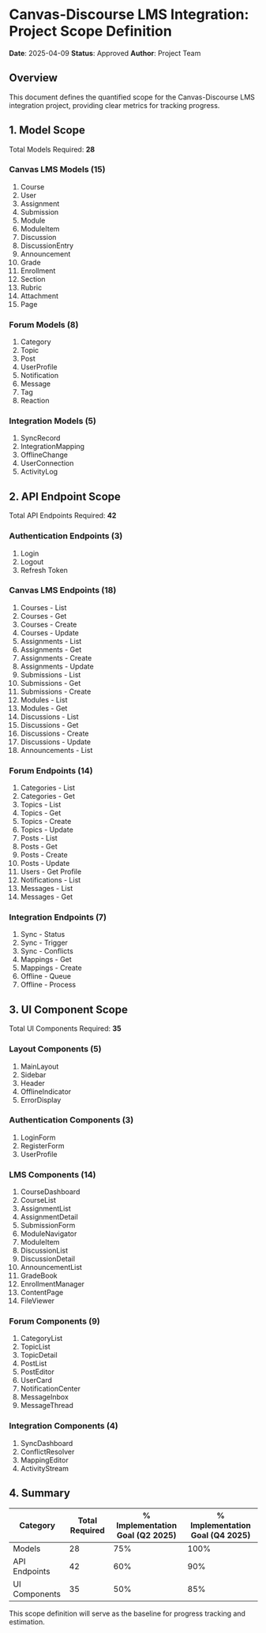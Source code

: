 # Canvas-Discourse LMS Integration: Project Scope Definition

**Date**: 2025-04-09
**Status**: Approved
**Author**: Project Team

## Overview

This document defines the quantified scope for the Canvas-Discourse LMS integration project, providing clear metrics for tracking progress.

## 1. Model Scope

Total Models Required: **28**

### Canvas LMS Models (15)
1. Course
2. User
3. Assignment
4. Submission
5. Module
6. ModuleItem
7. Discussion
8. DiscussionEntry
9. Announcement
10. Grade
11. Enrollment
12. Section
13. Rubric
14. Attachment
15. Page

### Forum Models (8)
1. Category
2. Topic
3. Post
4. UserProfile
5. Notification
6. Message
7. Tag
8. Reaction

### Integration Models (5)
1. SyncRecord
2. IntegrationMapping
3. OfflineChange
4. UserConnection
5. ActivityLog

## 2. API Endpoint Scope

Total API Endpoints Required: **42**

### Authentication Endpoints (3)
1. Login
2. Logout
3. Refresh Token

### Canvas LMS Endpoints (18)
1. Courses - List
2. Courses - Get
3. Courses - Create
4. Courses - Update
5. Assignments - List
6. Assignments - Get
7. Assignments - Create
8. Assignments - Update
9. Submissions - List
10. Submissions - Get
11. Submissions - Create
12. Modules - List
13. Modules - Get
14. Discussions - List
15. Discussions - Get
16. Discussions - Create
17. Discussions - Update
18. Announcements - List

### Forum Endpoints (14)
1. Categories - List
2. Categories - Get
3. Topics - List
4. Topics - Get
5. Topics - Create
6. Topics - Update
7. Posts - List
8. Posts - Get
9. Posts - Create
10. Posts - Update
11. Users - Get Profile
12. Notifications - List
13. Messages - List
14. Messages - Get

### Integration Endpoints (7)
1. Sync - Status
2. Sync - Trigger
3. Sync - Conflicts
4. Mappings - Get
5. Mappings - Create
6. Offline - Queue
7. Offline - Process

## 3. UI Component Scope

Total UI Components Required: **35**

### Layout Components (5)
1. MainLayout
2. Sidebar
3. Header
4. OfflineIndicator
5. ErrorDisplay

### Authentication Components (3)
1. LoginForm
2. RegisterForm
3. UserProfile

### LMS Components (14)
1. CourseDashboard
2. CourseList
3. AssignmentList
4. AssignmentDetail
5. SubmissionForm
6. ModuleNavigator
7. ModuleItem
8. DiscussionList
9. DiscussionDetail
10. AnnouncementList
11. GradeBook
12. EnrollmentManager
13. ContentPage
14. FileViewer

### Forum Components (9)
1. CategoryList
2. TopicList
3. TopicDetail
4. PostList
5. PostEditor
6. UserCard
7. NotificationCenter
8. MessageInbox
9. MessageThread

### Integration Components (4)
1. SyncDashboard
2. ConflictResolver
3. MappingEditor
4. ActivityStream

## 4. Summary

| Category | Total Required | % Implementation Goal (Q2 2025) | % Implementation Goal (Q4 2025) |
|----------|----------------|--------------------------------|--------------------------------|
| Models | 28 | 75% | 100% |
| API Endpoints | 42 | 60% | 90% |
| UI Components | 35 | 50% | 85% |

This scope definition will serve as the baseline for progress tracking and estimation.